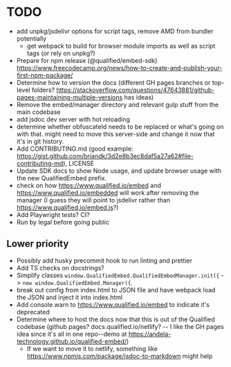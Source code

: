 # TODO

- add unpkg/jsdelivr options for script tags, remove AMD from bundler potentially
  - get webpack to build for browser module imports as well as script tags (or rely on unpkg?)
- Prepare for npm release (@qualified/embed-sdk) https://www.freecodecamp.org/news/how-to-create-and-publish-your-first-npm-package/
- Determine how to version the docs (different GH pages branches or top-level folders? https://stackoverflow.com/questions/47643881/github-pages-maintaining-multiple-versions has ideas)
- Remove the embed/manager directory and relevant gulp stuff from the main codebase
- add jsdoc dev server with hot reloading
- determine whether obfuscateId needs to be replaced or what's going on with that. might need to move this server-side and change it now that it's in git history.
- Add CONTRIBUTING.md (good example: https://gist.github.com/briandk/3d2e8b3ec8daf5a27a62#file-contributing-md), LICENSE
- Update SDK docs to show Node usage, and update browser usage with the new QualifiedEmbed prefix.
- check on how https://www.qualified.io/embed and https://www.qualified.io/embedded will work after removing the manager (I guess they will point to jsdelivr rather than https://www.qualified.io/embed.js?)
- Add Playwright tests? CI?
- Run by legal before going public

## Lower priority

- Possibly add husky precommit hook to run linting and prettier
- Add TS checks on docstrings?
- Simplify classes `window.QualifiedEmbed.QualifiedEmbedManager.init({` -> `new window.QualifiedEmbed.Manager({`.
- break out config from index.html to JSON file and have webpack load the JSON and inject it into index.html
- Add console.warn to https://www.qualified.io/embed to indicate it's deprecated
- Determine where to host the docs now that this is out of the Qualified codebase (github pages? docs.qualified.io/netlify? -- I like the GH pages idea since it's all in one repo--demo at https://andela-technology.github.io/qualified-embed/)
  - If we want to move it to netlify, something like https://www.npmjs.com/package/jsdoc-to-markdown might help
